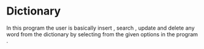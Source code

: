 # Dictionary
In this program the user is basically insert , search , update and delete any word from the dictionary by selecting from the given options in the program .
